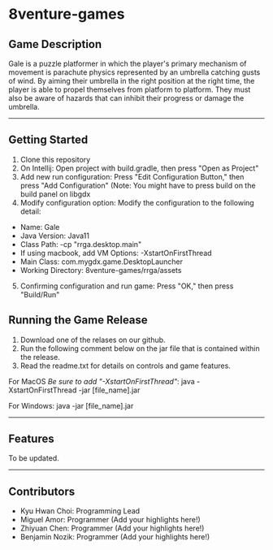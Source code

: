 # 8venture-games
## Game Description
Gale is a puzzle platformer in which the player's primary mechanism of movement is parachute physics represented by an umbrella catching gusts of wind. By aiming their umbrella in the right position at the right time, the player is able to propel themselves from platform to platform. They must also be aware of hazards that can inhibit their progress or damage the umbrella.

---

## Getting Started
1. Clone this repository
2. On Intellij: Open project with build.gradle, then press "Open as Project"
3. Add new run configuration: Press "Edit Configuration Button," then press "Add Configuration" (Note: You might have to press build on the build panel on libgdx
4. Modify configuration option: Modify the configuration to the following detail:
  - Name: Gale
  - Java Version: Java11
  - Class Path: -cp "rrga.desktop.main"
  - If using macbook, add VM Options: -XstartOnFirstThread
  - Main Class: com.mygdx.game.DesktopLauncher
  - Working Directory: 8venture-games/rrga/assets
5. Confirming configuration and run game: Press "OK," then press "Build/Run"

## Running the Game Release
1. Download one of the relases on our github.
2. Run the following comment below on the jar file that is contained within the release.
3. Read the readme.txt for details on controls and game features.

For MacOS *Be sure to add "-XstartOnFirstThread"*:
java -XstartOnFirstThread -jar [file_name].jar

For Windows:
java -jar [file_name].jar


---
## Features
To be updated.

---
## Contributors
* Kyu Hwan Choi: Programming Lead
* Miguel Amor: Programmer (Add your highlights here!)
* Zhiyuan Chen: Programmer (Add your highlights here!)
* Benjamin Nozik: Programmer (Add your highlights here!)
